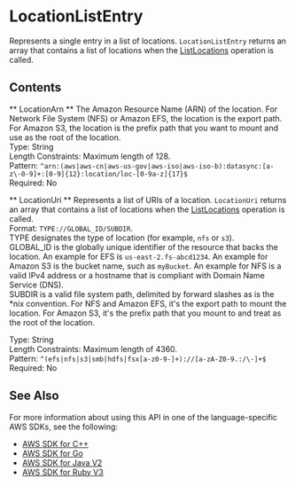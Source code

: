 # LocationListEntry<a name="API_LocationListEntry"></a>

Represents a single entry in a list of locations\. `LocationListEntry` returns an array that contains a list of locations when the [ListLocations](https://docs.aws.amazon.com/datasync/latest/userguide/API_ListLocations.html) operation is called\.

## Contents<a name="API_LocationListEntry_Contents"></a>

 ** LocationArn **   <a name="DataSync-Type-LocationListEntry-LocationArn"></a>
The Amazon Resource Name \(ARN\) of the location\. For Network File System \(NFS\) or Amazon EFS, the location is the export path\. For Amazon S3, the location is the prefix path that you want to mount and use as the root of the location\.  
Type: String  
Length Constraints: Maximum length of 128\.  
Pattern: `^arn:(aws|aws-cn|aws-us-gov|aws-iso|aws-iso-b):datasync:[a-z\-0-9]+:[0-9]{12}:location/loc-[0-9a-z]{17}$`   
Required: No

 ** LocationUri **   <a name="DataSync-Type-LocationListEntry-LocationUri"></a>
Represents a list of URIs of a location\. `LocationUri` returns an array that contains a list of locations when the [ListLocations](https://docs.aws.amazon.com/datasync/latest/userguide/API_ListLocations.html) operation is called\.  
Format: `TYPE://GLOBAL_ID/SUBDIR`\.  
TYPE designates the type of location \(for example, `nfs` or `s3`\)\.  
GLOBAL\_ID is the globally unique identifier of the resource that backs the location\. An example for EFS is `us-east-2.fs-abcd1234`\. An example for Amazon S3 is the bucket name, such as `myBucket`\. An example for NFS is a valid IPv4 address or a hostname that is compliant with Domain Name Service \(DNS\)\.  
SUBDIR is a valid file system path, delimited by forward slashes as is the \*nix convention\. For NFS and Amazon EFS, it's the export path to mount the location\. For Amazon S3, it's the prefix path that you mount to and treat as the root of the location\.  
  
Type: String  
Length Constraints: Maximum length of 4360\.  
Pattern: `^(efs|nfs|s3|smb|hdfs|fsx[a-z0-9-]+)://[a-zA-Z0-9.:/\-]+$`   
Required: No

## See Also<a name="API_LocationListEntry_SeeAlso"></a>

For more information about using this API in one of the language\-specific AWS SDKs, see the following:
+  [AWS SDK for C\+\+](https://docs.aws.amazon.com/goto/SdkForCpp/datasync-2018-11-09/LocationListEntry) 
+  [AWS SDK for Go](https://docs.aws.amazon.com/goto/SdkForGoV1/datasync-2018-11-09/LocationListEntry) 
+  [AWS SDK for Java V2](https://docs.aws.amazon.com/goto/SdkForJavaV2/datasync-2018-11-09/LocationListEntry) 
+  [AWS SDK for Ruby V3](https://docs.aws.amazon.com/goto/SdkForRubyV3/datasync-2018-11-09/LocationListEntry) 